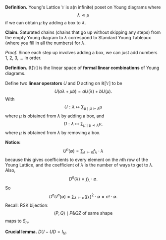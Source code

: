 **Definition.** Young's Lattice $\mathbb{Y}$ is a(n infinite) poset on Young diagrams where
$$\lambda \lessdot \mu$$
if we can obtain $\mu$ by adding a box to $\lambda$.

**Claim.** Saturated chains (chains that go up without skipping any steps) from the empty Young diagram to $\lambda$ correspond to Standard Young Tableaux (where you fill in all the numbers) for $\lambda$.

*Proof.* Since each step up involves adding a box, we can just add numbers 1, 2, 3, ... in order.

**Definition.** $\mathbb{R}[\mathbb{Y}]$ is the linear space of **formal linear combinations** of Young diagrams. 

Define two **linear operators** $U$ and $D$ acting on $\mathbb{R}[\mathbb Y]$ to be
$$U(a \lambda + \mu b) = a U(\lambda) + b U(\mu).$$
With
$$U: \lambda \mapsto \sum_{\mu \mid \mu \gtrdot \lambda} \mu$$
where $\mu$ is obtained from $\lambda$ by adding a box, and
$$D: \lambda \mapsto \sum_{\mu \mid \mu\lessdot \lambda} \mu,$$
where $\mu$ is obtained from $\lambda$ by removing a box.

**Notice:**
$$U^n(\emptyset) = \sum_{\lambda \vdash n} f_\lambda \cdot \lambda$$
because this gives coefficients to every element on the $n$th row of the Young Lattice, and the coefficient of $\lambda$ is the number of ways to get to $\lambda$. Also,
$$D^n(\lambda) = f_\lambda \cdot \emptyset.$$
So
$$D^n U^n (\emptyset) = \sum_{\lambda \vdash n} (f_\lambda)^2 \cdot \emptyset = n! \cdot \emptyset.$$
Recall: RSK bijection:
$${(P, Q) \mid P\&Q Z\text{ of same shape}}$$
maps to $S_n$.

**Crucial lemma.** $DU-UD = I_N$.